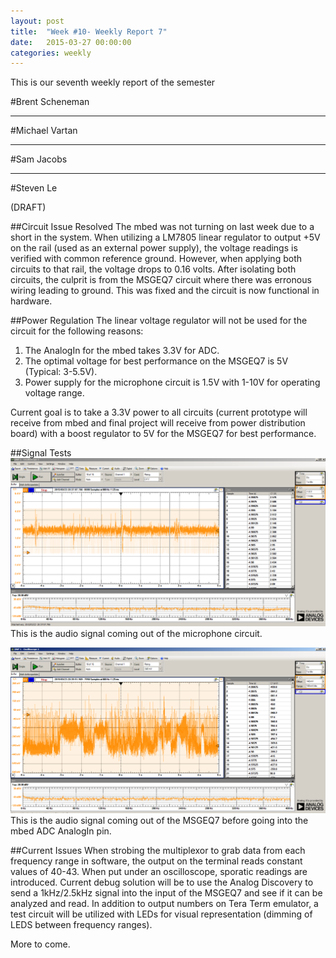 ```yaml
---
layout: post
title:  "Week #10- Weekly Report 7"
date:   2015-03-27 00:00:00
categories: weekly
---
```


This is our seventh weekly report of the semester

#Brent Scheneman

---

#Michael Vartan

---

#Sam Jacobs

---

#Steven Le

(DRAFT)

##Circuit Issue Resolved
The mbed was not turning on last week due to a short in the system.  When utilizing a LM7805 linear regulator to output +5V on the rail (used as an external power supply), the voltage readings is verified with common reference ground.  However, when applying both circuits to that rail, the voltage drops to 0.16 volts.  After isolating both circuits, the culprit is from the MSGEQ7 circuit where there was erronous wiring leading to ground.  This was fixed and the circuit is now functional in hardware.  

##Power Regulation
The linear voltage regulator will not be used for the circuit for the following reasons:
1. The AnalogIn for the mbed takes 3.3V for ADC.
2. The optimal voltage for best performance on the MSGEQ7 is 5V (Typical: 3-5.5V).
3. Power supply for the microphone circuit is 1.5V with 1-10V for operating voltage range.

Current goal is to take a 3.3V power to all circuits (current prototype will receive from mbed and final project will receive from power distribution board) with a boost regulator to 5V for the MSGEQ7 for best performance.

##Signal Tests
![Raw Audio](/images/am_rx_rawAudio.png)
This is the audio signal coming out of the microphone circuit.

![Filtered Audio](/images/am_rx_filteredAudio.png)
This is the audio signal coming out of the MSGEQ7 before going into the mbed ADC AnalogIn pin.

##Current Issues
When strobing the multiplexor to grab data from each frequency range in software, the output on the terminal reads constant values of 40-43.  When put under an oscilloscope, sporatic readings are introduced.
Current debug solution will be to use the Analog Discovery to send a 1kHz/2.5kHz signal into the input of the MSGEQ7 and see if it can be analyzed and read.  In addition to output numbers on Tera Term emulator, a test circuit will be utilized with LEDs for visual representation (dimming of LEDS between frequency ranges).

More to come.
